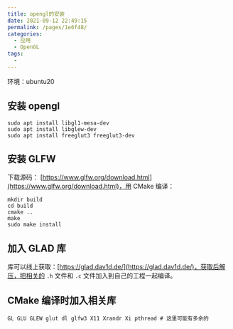 ```yaml
---
title: opengl的安装
date: 2021-09-12 22:49:15
permalink: /pages/1e6f48/
categories: 
  - 应用
  - OpenGL
tags: 
  - 
---
```


环境：ubuntu20

## 安装 opengl

```shell
sudo apt install libgl1-mesa-dev
sudo apt install libglew-dev
sudo apt install freeglut3 freeglut3-dev
```

## 安装 GLFW

下载源码： [https://www.glfw.org/download.html](https://www.glfw.org/download.html)，用 CMake 编译：
```shell
mkdir build
cd build
cmake ..
make
sudo make install
```

## 加入 GLAD 库

库可以线上获取：[https://glad.dav1d.de/](https://glad.dav1d.de/)，获取后解压，把相关的 `.h` 文件和 `.c` 文件加入到自己的工程一起编译。

## CMake 编译时加入相关库

```shell
GL GLU GLEW glut dl glfw3 X11 Xrandr Xi pthread # 这里可能有多余的
```
